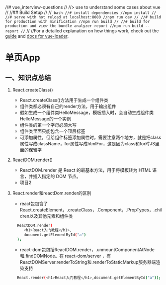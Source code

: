//# vue_interview-questions
//
//> use to understand some cases about vue
//
//## Build Setup
//
//``` bash
//# install dependencies
//npm install
//
//# serve with hot reload at localhost:8080
//npm run dev
//
//# build for production with minification
//npm run build
//
//# build for production and view the bundle analyzer report
//npm run build --report
//```
//
//For a detailed explanation on how things work, check out the [guide](http://vuejs-templates.github.io/webpack/) and [docs for vue-loader](http://vuejs.github.io/vue-loader).

# 单页App

## 一、知识点总结

1. React.createClass()
	* React.createClass()方法用于生成一个组件类
	* 组件类都必须有自己的render方法，用于输出组件
	* 假如生成一个组件类HelloMessage，模板插入<HelloMessage />时，会自动生成组件类HelloMessage的一个实例
	* 组件类的第一个字母必须大写
	* 组件类里面只能包含一个顶层标签
	* 可添加属性，但给组件标签添加属性时，需要注意两个地方，就是把class属性写成className，for属性写成htmlFor，这是因为class和for时JS里面的保留字
	
2. ReactDOM.render()
	* ReactDOM.render 是 React 的最基本方法，用于将模板转为 HTML 语言，并插入指定的 DOM 节点。
   * 项目2
3. React.render和reactDom.render的区别
   * react包包含了React.createElement，.createClass，.Component，.PropTypes，.children以及其他元素和组件类
   ``` bash
   	 ReactDOM.render(
    	<h1>React入门教程</h1>,
    	document.getElementById("a")
	 );
   ```
   * react-dom包包括ReactDOM.render，.unmountComponentAtNode和.findDOMNode。在 react-dom/server ，有ReactDOMServer.renderToString和.renderToStaticMarkup服务器端渲染支持
   ``` bash
   	 React.render(<h1>React入门教程</h1>,document.getElementById("a"));
   ``` 

